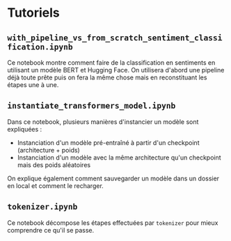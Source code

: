 # Tutoriels

## `with_pipeline_vs_from_scratch_sentiment_classification.ipynb`

Ce notebook montre comment faire de la classification en sentiments en utilisant un modèle BERT et Hugging Face. On utilisera d'abord une pipeline déjà toute prête puis on fera la même chose mais en reconstituant les étapes une à une. 

## `instantiate_transformers_model.ipynb`

Dans ce notebook, plusieurs manières d'instancier un modèle sont expliquées : 

- Instanciation d'un modèle pré-entraîné à partir d'un checkpoint (architecture + poids)
- Instanciation d'un modèle avec la même architecture qu'un checkpoint mais des poids aléatoires

On explique également comment sauvegarder un modèle dans un dossier en local et comment le recharger.

## `tokenizer.ipynb`

Ce notebook décompose les étapes effectuées par `tokenizer` pour mieux comprendre ce qu'il se passe.
